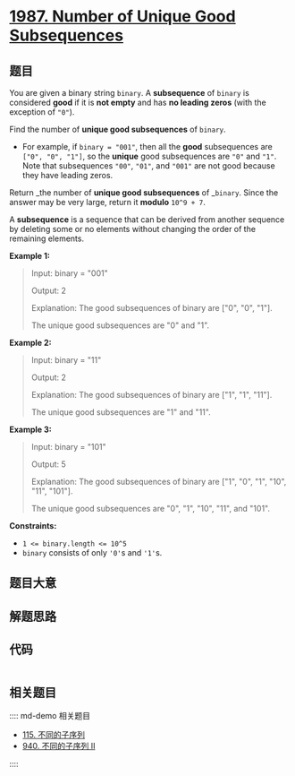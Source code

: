 # [1987. Number of Unique Good Subsequences](https://leetcode.com/problems/number-of-unique-good-subsequences/)

## 题目

You are given a binary string `binary`. A **subsequence** of `binary` is
considered **good** if it is **not empty** and has **no leading zeros** (with
the exception of `"0"`).

Find the number of **unique good subsequences** of `binary`.

- For example, if `binary = "001"`, then all the **good** subsequences are `["0", "0", "1"]`, so the **unique** good subsequences are `"0"` and `"1"`. Note that subsequences `"00"`, `"01"`, and `"001"` are not good because they have leading zeros.

Return _the number of **unique good subsequences** of _`binary`. Since the
answer may be very large, return it **modulo** `10^9 + 7`.

A **subsequence** is a sequence that can be derived from another sequence by
deleting some or no elements without changing the order of the remaining
elements.

**Example 1:**

> Input: binary = "001"
>
> Output: 2
>
> Explanation: The good subsequences of binary are ["0", "0", "1"].
>
> The unique good subsequences are "0" and "1".

**Example 2:**

> Input: binary = "11"
>
> Output: 2
>
> Explanation: The good subsequences of binary are ["1", "1", "11"].
>
> The unique good subsequences are "1" and "11".

**Example 3:**

> Input: binary = "101"
>
> Output: 5
>
> Explanation: The good subsequences of binary are ["1", "0", "1", "10", "11", "101"].
>
> The unique good subsequences are "0", "1", "10", "11", and "101".

**Constraints:**

- `1 <= binary.length <= 10^5`
- `binary` consists of only `'0'`s and `'1'`s.

## 题目大意

## 解题思路

## 代码

```javascript

```

## 相关题目

:::: md-demo 相关题目

- [115. 不同的子序列](https://leetcode.com/problems/distinct-subsequences)
- [940. 不同的子序列 II](https://leetcode.com/problems/distinct-subsequences-ii)

::::
